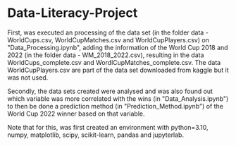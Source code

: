# Data-Literacy-Project

First, was executed an processing of the data set (in the folder data - WorldCups.csv, WorldCupMatches.csv and WorldCupPlayers.csv) on "Data_Processing.ipynb", adding the information of the World Cup 2018 and 2022 (in the folder data - WM_2018_2022.csv), resulting in the data WorldCups_complete.csv and WordlCupMatches_complete.csv.
The data WorldCupPlayers.csv are part of the data set downloaded from kaggle but it was not used.

Secondly, the data sets created were analysed and was also found out which variable was more correlated with the wins (in "Data_Analysis.ipynb") to then be done a prediction method (in "Prediction_Method.ipynb") of the World Cup 2022 winner based on that variable.

Note that for this, was first created an environment with python=3.10, numpy, matplotlib, scipy, scikit-learn, pandas and jupyterlab. 
